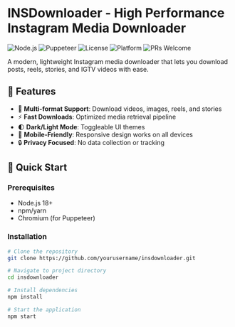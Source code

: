 # INSDownloader - High Performance Instagram Media Downloader

![Node.js](https://img.shields.io/badge/Node.js-18%2B-green?logo=node.js)
![Puppeteer](https://img.shields.io/badge/Puppeteer-Stealth-blue)
![License](https://img.shields.io/badge/License-MIT-yellow)
![Platform](https://img.shields.io/badge/Platform-Web%20App-brightgreen)
![PRs Welcome](https://img.shields.io/badge/PRs-welcome-brightgreen.svg)

A modern, lightweight Instagram media downloader that lets you download posts, reels, stories, and IGTV videos with ease.

## 🌟 Features

- 🎯 **Multi-format Support**: Download videos, images, reels, and stories
- ⚡ **Fast Downloads**: Optimized media retrieval pipeline
- 🌓 **Dark/Light Mode**: Toggleable UI themes
- 📱 **Mobile-Friendly**: Responsive design works on all devices
- 🔒 **Privacy Focused**: No data collection or tracking

## 🚀 Quick Start

### Prerequisites
- Node.js 18+
- npm/yarn
- Chromium (for Puppeteer)

### Installation
```bash
# Clone the repository
git clone https://github.com/yourusername/insdownloader.git

# Navigate to project directory
cd insdownloader

# Install dependencies
npm install

# Start the application
npm start